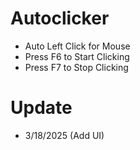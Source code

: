 # Autoclicker
- Auto Left Click for Mouse
- Press F6 to Start Clicking
- Press F7 to Stop Clicking



# Update
- 3/18/2025 (Add UI)

